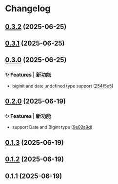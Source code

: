 # Changelog

## [0.3.2](https://github.com/wst7/runx/compare/v0.3.1...v0.3.2) (2025-06-25)

## [0.3.1](https://github.com/wst7/runx/compare/v0.3.0...v0.3.1) (2025-06-25)

## [0.3.0](https://github.com/wst7/runx/compare/v0.2.0...v0.3.0) (2025-06-25)

### ✨ Features | 新功能

* biginit and date undefined type support ([254f5e5](https://github.com/wst7/runx/commit/254f5e59809760310c2251e2694af98bf8de0e15))

## [0.2.0](https://github.com/wst7/runx/compare/v0.1.3...v0.2.0) (2025-06-19)

### ✨ Features | 新功能

* support Date and Bigint type ([9e02a9d](https://github.com/wst7/runx/commit/9e02a9df6afe91ffad840e5f271121f9b70ede12))

## [0.1.3](https://github.com/wst7/runx/compare/v0.1.2...v0.1.3) (2025-06-19)

## [0.1.2](https://github.com/wst7/runx/compare/v0.1.1...v0.1.2) (2025-06-19)

## 0.1.1 (2025-06-19)
